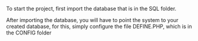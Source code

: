 To start the project, first import the database that is in the SQL folder.

After importing the database, you will have to point the system to your created database, for this, simply configure the file DEFINE.PHP, which is in the CONFIG folder